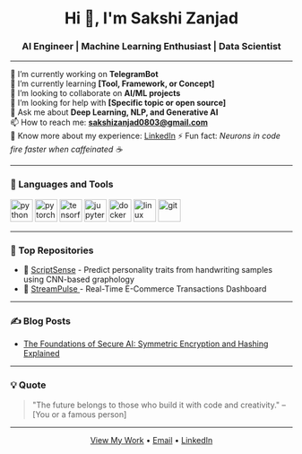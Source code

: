 <h1 align="center">Hi 👋, I'm Sakshi Zanjad</h1>
<h3 align="center">AI Engineer | Machine Learning Enthusiast | Data Scientist</h3>

---

🔬 I’m currently working on **TelegramBot**  
🌱 I’m currently learning **[Tool, Framework, or Concept]**  
👯 I’m looking to collaborate on **AI/ML projects**  
🤝 I’m looking for help with **[Specific topic or open source]**  
💬 Ask me about **Deep Learning, NLP, and Generative AI**  
📫 How to reach me: **sakshizanjad0803@gmail.com**  
📄 Know more about my experience: [LinkedIn]([https://linkedin.com/in/yourusername](https://www.linkedin.com/in/sakshi-zanjad-a036a7279/))  
⚡ Fun fact: *Neurons in code fire faster when caffeinated ☕*

---

### 🧰 Languages and Tools

<p align="left">
  <img src="https://cdn.jsdelivr.net/gh/devicons/devicon/icons/python/python-original.svg" alt="python" width="40" height="40"/> 
  <img src="https://cdn.jsdelivr.net/gh/devicons/devicon/icons/pytorch/pytorch-original.svg" alt="pytorch" width="40" height="40"/>
  <img src="https://cdn.jsdelivr.net/gh/devicons/devicon/icons/tensorflow/tensorflow-original.svg" alt="tensorflow" width="40" height="40"/>
  <img src="https://cdn.jsdelivr.net/gh/devicons/devicon/icons/jupyter/jupyter-original.svg" alt="jupyter" width="40" height="40"/>
  <img src="https://cdn.jsdelivr.net/gh/devicons/devicon/icons/docker/docker-original.svg" alt="docker" width="40" height="40"/>
  <img src="https://cdn.jsdelivr.net/gh/devicons/devicon/icons/linux/linux-original.svg" alt="linux" width="40" height="40"/>
  <img src="https://cdn.jsdelivr.net/gh/devicons/devicon/icons/git/git-original.svg" alt="git" width="40" height="40"/>
</p>

---

### 📂 Top Repositories

- 🔬 [ScriptSense](https://github.com/sappzzgithub/ScriptSense) - Predict personality traits from handwriting samples using CNN-based graphology
- 🤖 [StreamPulse ](https://github.com/sappzzgithub/StreamPulse) - Real-Time E-Commerce Transactions Dashboard

---

### ✍️ Blog Posts
<!-- BLOG-POST-LIST:START -->
- [The Foundations of Secure AI: Symmetric Encryption and Hashing Explained](https://medium.com/@sakshizanjad0803/the-foundations-of-secure-ai-symmetric-encryption-and-hashing-explained-959b7cbe38b6)
<!-- BLOG-POST-LIST:END -->

---

### 💡 Quote

> "The future belongs to those who build it with code and creativity." – [You or a famous person]

---

<p align="center">
  <a href="https://github.com/sappzzgithub?tab=repositories" target="_blank">View My Work</a> • 
  <a href="sakshizanjad0803@gmail.com">Email</a> • 
  <a href="https://www.linkedin.com/in/sakshi-zanjad-a036a7279/">LinkedIn</a>
</p>

